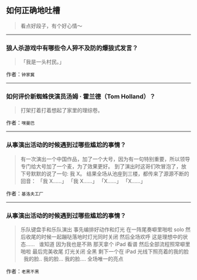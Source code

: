 ## 如何正确地吐槽

> 看点好段子，有个好心情～


 
---

### 狼人杀游戏中有哪些令人猝不及防的爆狼式发言？

> 「我是一头村民。」


作者：`钟家冀`

---

### 如何评价新蜘蛛侠演员汤姆 · 霍兰德（Tom Holland）？

> 打架打着打着想起了家里的理综卷。


作者：`嘿曼巴`

---

### 从事演出活动的时候遇到过哪些尴尬的事情？

> 有一次演出一个中国作品，加了一个大号，因为有一句特别重要，所以领导专门给大号加了一个麦，为了效果更好。
> 到了演出时这哥们吹冒泡了，放下号默默的说了一句: 我 X。
> 结果全场从池座到三楼，都传来了源源不断的回音：
> 「我 X……」
> 「我 X……」
> 「X……」
> 「X……」


作者：`基洛夫工厂`

---

### 从事演出活动的时候遇到过哪些尴尬的事情？

> 乐队键盘手和乐队演出
> 事先编排好动作和灯光
> 在一阵尾奏噼里啪啦 solo
> 然后收尾的时候一起蹦哒落地时灯光同时关闭
> 然后全场欢呼
> 这是理想中的状态……
>  
> 谁知道
> 因为我也是不熟
> 那天拿个 iPad 看谱
> 然后全部流程照常噼里啪啦
> 最后完美收尾
> 灯光关闭 全黑
> 剩下一个在 iPad 光线下照亮着的我的脸
>  
> 我的脸..
> 我的脸...
> 我的脸....
> 全场唯一的亮点


作者：`老黑不黑`